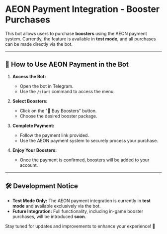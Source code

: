 # AEON Payment Integration - Booster Purchases

This bot allows users to purchase **boosters** using the AEON payment system. Currently, the feature is available in **test mode**, and all purchases can be made directly via the bot. 

---

## 🚀 **How to Use AEON Payment in the Bot**
1. **Access the Bot:**
   - Open the bot in Telegram.
   - Use the `/start` command to access the menu.

2. **Select Boosters:**
   - Click on the "🔋 Buy Boosters" button.
   - Choose the desired booster package.

3. **Complete Payment:**
   - Follow the payment link provided.
   - Use the AEON payment system to securely process your purchase.

4. **Enjoy Your Boosters:**
   - Once the payment is confirmed, boosters will be added to your account.

---

## 🛠️ **Development Notice**
- **Test Mode Only:** The AEON payment integration is currently in **test mode** and available exclusively via the bot. 
- **Future Integration:** Full functionality, including in-game booster purchases, will be introduced **soon**.

Stay tuned for updates and improvements to enhance your experience! 🚀
